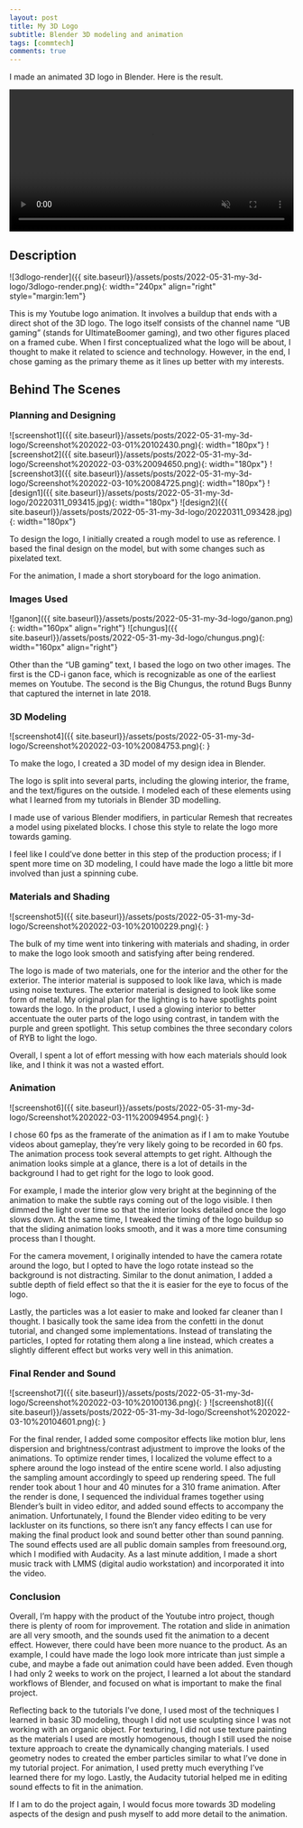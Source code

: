 ```yaml
---
layout: post
title: My 3D Logo
subtitle: Blender 3D modeling and animation
tags: [commtech]
comments: true
---
```


I made an animated 3D logo in Blender. Here is the result.

<!-- <iframe src="https://drive.google.com/file/d/1qbb24RNhckAcShMIybePA6ifjNpxzEg1/preview" width="640" height="480" allow="autoplay"></iframe> -->
<video width="100%" muted autoplay controls loop>
    <source src="{{ site.baseurl}}/assets/posts/2022-05-31-my-3d-logo/render.mp4" type="video/mp4">
</video>

## Description

![3dlogo-render]({{ site.baseurl}}/assets/posts/2022-05-31-my-3d-logo/3dlogo-render.png){: width="240px" align="right" style="margin:1em"}

This is my Youtube logo animation. It involves a buildup that ends with a direct shot of the 3D logo. The logo itself consists of the channel name “UB gaming” (stands for UltimateBoomer gaming), and two other figures placed on a framed cube. When I first conceptualized what the logo will be about, I thought to make it related to science and technology. However, in the end, I chose gaming as the primary theme as it lines up better with my interests.

## Behind The Scenes

### Planning and Designing

![screenshot1]({{ site.baseurl}}/assets/posts/2022-05-31-my-3d-logo/Screenshot%202022-03-01%20102430.png){: width="180px"}
![screenshot2]({{ site.baseurl}}/assets/posts/2022-05-31-my-3d-logo/Screenshot%202022-03-03%20094650.png){: width="180px"}
![screenshot3]({{ site.baseurl}}/assets/posts/2022-05-31-my-3d-logo/Screenshot%202022-03-10%20084725.png){: width="180px"}
![design1]({{ site.baseurl}}/assets/posts/2022-05-31-my-3d-logo/20220311_093415.jpg){: width="180px"}
![design2]({{ site.baseurl}}/assets/posts/2022-05-31-my-3d-logo/20220311_093428.jpg){: width="180px"}

To design the logo, I initially created a rough model to use as reference. I based the final design on the model, but with some changes such as pixelated text.

For the animation, I made a short storyboard for the logo animation.

### Images Used

![ganon]({{ site.baseurl}}/assets/posts/2022-05-31-my-3d-logo/ganon.png){: width="160px" align="right"}
![chungus]({{ site.baseurl}}/assets/posts/2022-05-31-my-3d-logo/chungus.png){: width="160px" align="right"}

Other than the “UB gaming” text, I based the logo on two other images. The first is the CD-i ganon face, which is recognizable as one of the earliest memes on Youtube. The second is the Big Chungus, the rotund Bugs Bunny that captured the internet in late 2018. 

### 3D Modeling

![screenshot4]({{ site.baseurl}}/assets/posts/2022-05-31-my-3d-logo/Screenshot%202022-03-10%20084753.png){: }

To make the logo, I created a 3D model of my design idea in Blender.

The logo is split into several parts, including the glowing interior, the frame, and the text/figures on the outside. I modeled each of these elements using what I learned from my tutorials in Blender 3D modelling. 

I made use of various Blender modifiers, in particular Remesh that recreates a model using pixelated blocks. I chose this style to relate the logo more towards gaming.

I feel like I could’ve done better in this step of the production process; if I spent more time on 3D modeling, I could have made the logo a little bit more involved than just a spinning cube.

### Materials and Shading

![screenshot5]({{ site.baseurl}}/assets/posts/2022-05-31-my-3d-logo/Screenshot%202022-03-10%20100229.png){: }

The bulk of my time went into tinkering with materials and shading, in order to make the logo look smooth and satisfying after being rendered.

The logo is made of two materials, one for the interior and the other for the exterior. The interior material is supposed to look like lava, which is made using noise textures. The exterior material is designed to look like some form of metal. My original plan for the lighting is to have spotlights point towards the logo. In the product, I used a glowing interior to better accentuate the outer parts of the logo using contrast, in tandem with the purple and green spotlight. This setup combines the three secondary colors of RYB to light the logo.

Overall, I spent a lot of effort messing with how each materials should look like, and I think it was not a wasted effort.

### Animation

![screenshot6]({{ site.baseurl}}/assets/posts/2022-05-31-my-3d-logo/Screenshot%202022-03-11%20094954.png){: }

I chose 60 fps as the framerate of the animation as if I am to make Youtube videos about gameplay, they’re very likely going to be recorded in 60 fps. The animation process took several attempts to get right. Although the animation looks simple at a glance, there is a lot of details in the background I had to get right for the logo to look good.

For example, I made the interior glow very bright at the beginning of the animation to make the subtle rays coming out of the logo visible. I then dimmed the light over time so that the interior looks detailed once the logo slows down. At the same time, I tweaked the timing of the logo buildup so that the sliding animation looks smooth, and it was a more time consuming process than I thought.

For the camera movement, I originally intended to have the camera rotate around the logo, but I opted to have the logo rotate instead so the background is not distracting. Similar to the donut animation, I added a subtle depth of field effect so that the it is easier for the eye to focus of the logo.

Lastly, the particles was a lot easier to make and looked far cleaner than I thought. I basically took the same idea from the confetti in the donut tutorial, and changed some implementations. Instead of translating the particles, I opted for rotating them along a line instead, which creates a slightly different effect but works very well in this animation.


### Final Render and Sound

![screenshot7]({{ site.baseurl}}/assets/posts/2022-05-31-my-3d-logo/Screenshot%202022-03-10%20100136.png){: }
![screenshot8]({{ site.baseurl}}/assets/posts/2022-05-31-my-3d-logo/Screenshot%202022-03-10%20104601.png){: }

For the final render, I added some compositor effects like motion blur, lens dispersion and brightness/contrast adjustment to improve the looks of the animations. To optimize render times, I localized the volume effect to a sphere around the logo instead of the entire scene world. I also adjusting the sampling amount accordingly to speed up rendering speed. The full render took about 1 hour and 40 minutes for a 310 frame animation.
After the render is done, I sequenced the individual frames together using Blender’s built in video editor, and added sound effects to accompany the animation. Unfortunately, I found the Blender video editing to be very lackluster on its functions, so there isn’t any fancy effects I can use for making the final product look and sound better other than sound panning. The sound effects used are all public domain samples from freesound.org, which I modified with Audacity. As a last minute addition, I made a short music track with LMMS (digital audio workstation) and incorporated it into the video. 


### Conclusion

Overall, I’m happy with the product of the Youtube intro project, though there is plenty of room for improvement. The rotation and slide in animation are all very smooth, and the sounds used fit the animation to a decent effect. However, there could have been more nuance to the product. As an example, I could have made the logo look more intricate than just simple a cube, and maybe a fade out animation could have been added. Even though I had only 2 weeks to work on the project, I learned a lot about the standard workflows of Blender, and focused on what is important to make the final project.

Reflecting back to the tutorials I’ve done, I used most of the techniques I learned in basic 3D modeling, though I did not use sculpting since I was not working with an organic object. For texturing, I did not use texture painting as the materials I used are mostly homogenous, though I still used the noise texture approach to create the dynamically changing  materials. I used geometry nodes to created the ember particles similar to what I’ve done in my tutorial project. For animation, I used pretty much everything I’ve learned there for my logo. Lastly, the Audacity tutorial helped me in editing sound effects to fit in the animation.

If I am to do the project again, I would focus more towards 3D modeling aspects of the design and push myself to add more detail to the animation.
